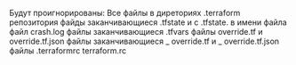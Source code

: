 Будут проигнорированы:
Все файлы в диреториях .terraform репозитория
файды заканчивающиеся .tfstate и с .tfstate. в имени файла
файл crash.log
файлы заканчивающиеся .tfvars
файлы override.tf и override.tf.json
файлы заканчивающиеся _ override.tf и _ override.tf.json
файлы .terraformrc terraform.rc
